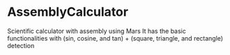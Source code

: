 # AssemblyCalculator
Scientific calculator with assembly using Mars
It has the basic functionalities with (sin, cosine, and tan) + (square, triangle, and rectangle) detection 
